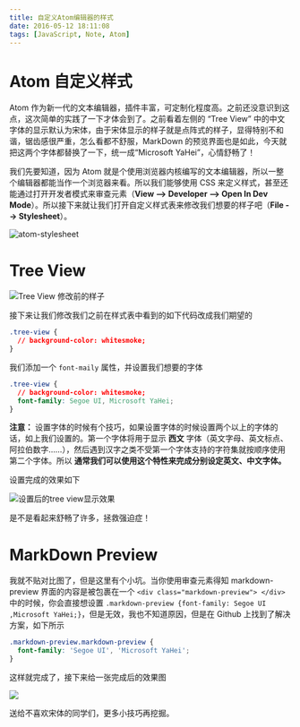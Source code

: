 ```yaml
---
title: 自定义Atom编辑器的样式
date: 2016-05-12 18:11:08
tags: [JavaScript, Note, Atom]
---
```


# Atom 自定义样式

Atom 作为新一代的文本编辑器，插件丰富，可定制化程度高。之前还没意识到这点，这次简单的实践了一下才体会到了。之前看着左侧的 “Tree View” 中的中文字体的显示默认为宋体，由于宋体显示的样子就是点阵式的样子，显得特别不和谐，锯齿感很严重，怎么看都不舒服，MarkDown 的预览界面也是如此，今天就把这两个字体都替换了一下，统一成“Microsoft YaHei”，心情舒畅了！

<!-- more -->

我们先要知道，因为 Atom 就是个使用浏览器内核编写的文本编辑器，所以一整个编辑器都能当作一个浏览器来看。所以我们能够使用 CSS 来定义样式，甚至还能通过打开开发者模式来审查元素（**View --> Developer --> Open In Dev Mode**）。所以接下来就让我们打开自定义样式表来修改我们想要的样子吧（**File --> Stylesheet**）。

![atom-stylesheet](http://7xs7xr.com1.z0.glb.clouddn.com/atom-stylesheet.png)

# Tree View

![Tree View 修改前的样子](http://7xs7xr.com1.z0.glb.clouddn.com/old-tree-view.png)

接下来让我们修改我们之前在样式表中看到的如下代码改成我们期望的

```css
.tree-view {
  // background-color: whitesmoke;
}
```

我们添加一个 `font-maily` 属性，并设置我们想要的字体

```css
.tree-view {
  // background-color: whitesmoke;
  font-family: Segoe UI, Microsoft YaHei;
}
```

**注意：** 设置字体的时候有个技巧，如果设置字体的时候设置两个以上的字体的话，如上我们设置的。第一个字体将用于显示 **西文** 字体（英文字母、英文标点、阿拉伯数字……），然后遇到汉字之类不受第一个字体支持的字符集就按顺序使用第二个字体。所以 **通常我们可以使用这个特性来完成分别设定英文、中文字体。**

设置完成的效果如下

![设置后的tree view显示效果](http://7xs7xr.com1.z0.glb.clouddn.com/new-tree-view.png)

是不是看起来舒畅了许多，拯救强迫症！

# MarkDown Preview

我就不贴对比图了，但是这里有个小坑。当你使用审查元素得知 markdown-preview 界面的内容是被包裹在一个 `<div class="markdown-preview"> </div>` 中的时候，你会直接想设置 `.markdown-preview {font-family: Segoe UI ,Microsoft YaHei;}`，但是无效，我也不知道原因，但是在 Github 上找到了解决方案，如下所示

```css
.markdown-preview.markdown-preview {
  font-family: 'Segoe UI', 'Microsoft YaHei';
}
```

这样就完成了，接下来给一张完成后的效果图

![](http://7xs7xr.com1.z0.glb.clouddn.com/mardown-preview-font-be-customized.png)

送给不喜欢宋体的同学们，更多小技巧再挖掘。
